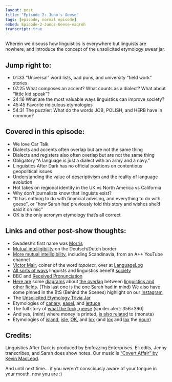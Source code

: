 ```yaml
---
layout: post
title: "Episode 2: Juno's Geese"
tags: [episode, normal episode]
embed: Episode-2-Junos-Geese-eaqroh
transcript: true
---
```


Wherein we discuss how linguistics is everywhere but linguists are nowhere, and introduce the concept of the unsolicited etymology swear jar.
<!--more-->

## Jump right to:

- 01:33 “Universal” word lists, bad puns, and university “field work” stories
- 07:25 What composes an accent? What counts as a dialect? What about “little kid speak”?
- 24:16 What are the most valuable ways linguistics can improve society?
- 45:45 Favorite ridiculous etymologies
- 54:31 The puzzler: What do the words JOB, POLISH, and HERB have in common?

## Covered in this episode:

- We love Car Talk
- Dialects and accents often overlap but are not the same thing
- Dialects and registers also often overlap but are not the same thing
- Obligatory “A language is just a dialect with an army and a navy.”
- Linguistics After Dark has no official positions on contentious geopolitical issues
- Understanding the value of descriptivism and the reality of language evolution
- Hot takes on regional identity in the UK vs North America vs California
- Why don’t journalists know that linguists exist?
- "It has nothing to do with financial advising, and everything to do with geese", or "how Sarah had previously told this story and wishes she’d said it on mic"
- OK is the only acronym etymology that’s all correct

## Links and other post-show thoughts:

- Swadesh’s first name was [Morris](https://en.wikipedia.org/wiki/Morris_Swadesh)
- [Mutual intelligibility](https://bit.ly/2vvkH0a) on the Deutsch/Dutch border
- [More mutual intelligibility](https://youtu.be/E042GHlUgoQ), including Scandinavia, from an A++ YouTube channel
- [Victor Mair](https://languagelog.ldc.upenn.edu/nll/?author=13), coiner of the word *topolect*, over at [LanguageLog](https://languagelog.ldc.upenn.edu/nll/)
- [All sorts of ways](https://www.omniglot.com/language/careers.htm) linguists and linguistics benefit [society](https://www.linguisticsociety.org/content/why-major-linguistics)
- BBC and [Received Pronunciation](https://www.phon.ucl.ac.uk/home/wells/rphappened.htm)
- [Here are](https://bit.ly/38rOhCf) some [diagrams](https://bit.ly/2whrr2f) about [the overlap](https://bit.ly/2UQJbvq) between [linguistics and other fields](https://bit.ly/2uJ6BZ8). (This last one is the one Sarah had in mind) We also have some pinned in the BtS (Behind the Scenes) highlight on our [Instagram](https://www.instagram.com/lxadpodcast/)
- The [Unsolicited Etymology Trivia Jar](https://bit.ly/2URGRo2)
- Etymologies of [canary](https://www.etymonline.com/word/canary), [easel](https://www.etymonline.com/word/easel), and [lettuce](https://www.etymonline.com/word/lettuce)
- The full story of [what the fuck, geese](https://bit.ly/2w8wj9E) (spoiler alert: 356≠390)
- And yes, ⟨mint⟩ where money is printed, [is also related](https://www.etymonline.com/word/mint) to ⟨moneta⟩
- Etymologies of [island](https://www.etymonline.com/word/island), [isle](https://www.etymonline.com/word/isle), [OK](https://www.etymonline.com/word/OK), and [lox](https://www.etymonline.com/word/lox) (and [lox](https://en.wiktionary.org/wiki/lox#Etymology_1) and [lax](https://www.etymonline.com/word/lax) the [noun](https://en.wiktionary.org/wiki/lax#Etymology_1))

## Credits:

Linguistics After Dark is produced by Emfozzing Enterprises. Eli edits, Jenny transcribes, and Sarah does show notes. Our music is  [“Covert Affair” by Kevin MacLeod][music-credit].

And until next time… if you weren’t consciously aware of your tongue in your mouth, now you are :)

[music-credit]: https://incompetech.filmmusic.io/song/3558-covert-affair/
